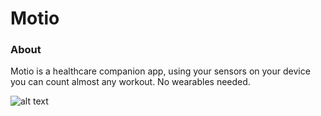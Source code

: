# Motio

### About

Motio is a healthcare companion app, using your sensors on your device you can count almost any workout. No wearables needed.

![alt text](https://i.imgur.com/kHYGeuS.png)
